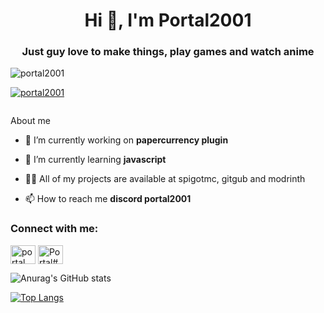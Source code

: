 <h1 align="center">Hi 👋, I'm Portal2001</h1>
<h3 align="center">Just guy love to make things, play games and watch anime</h3>

<p align="left"> <img src="https://komarev.com/ghpvc/?username=portal2001&label=Profile%20views&color=0e75b6&style=flat" alt="portal2001" /> </p>

<p align="left"> <a href="https://github.com/ryo-ma/github-profile-trophy"><img src="https://github-profile-trophy.vercel.app/?username=portal2001" alt="portal2001" /></a> </p>

<p align="left"> <a href="https://twitter.com/" target="blank"><img src="https://img.shields.io/twitter/follow/?logo=twitter&style=for-the-badge" alt="" /></a> </p>
About me

- 🔭 I’m currently working on **papercurrency plugin**

- 🌱 I’m currently learning **javascript**

- 👨‍💻 All of my projects are available at spigotmc, gitgub and modrinth

- 📫 How to reach me **discord portal2001**

<h3 align="left">Connect with me:</h3>
<p align="left">
<a href="https://www.youtube.com/@portal1056" target="blank"><img align="center" src="https://raw.githubusercontent.com/rahuldkjain/github-profile-readme-generator/master/src/images/icons/Social/youtube.svg" alt="portal" height="30" width="40" /></a>
<a href="[https://discord.gg/Portal#0388](https://discord.gg/zjzGbqr5hm)" target="blank"><img align="center" src="https://raw.githubusercontent.com/rahuldkjain/github-profile-readme-generator/master/src/images/icons/Social/discord.svg" alt="Portal#0388" height="30" width="40" /></a>
</p>

![Anurag's GitHub stats](https://github-readme-stats.vercel.app/api?username=Portal2001&show_icons=true&theme=radical)


[![Top Langs](https://github-readme-stats.vercel.app/api/top-langs/?username=Portal2001&layout=compact)](https://github.com/anuraghazra/github-readme-stats)

